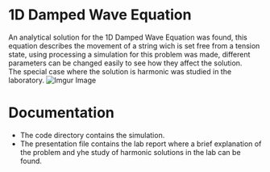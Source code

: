 # 1D Damped Wave Equation
An analytical solution for the 1D Damped Wave Equation was found, this equation describes the movement of a string wich is set free from a tension state, using processing a simulation for this problem was made, different parameters can be changed easily to see how they affect the solution.  
The special case where the solution is harmonic was studied in the laboratory.
![Imgur Image](https://imgur.com/4wSlTjQ.png )

# Documentation
* The code directory contains the simulation.  
* The presentation file contains the lab report where a brief explanation of the problem and yhe study of harmonic solutions in the lab can be found.
